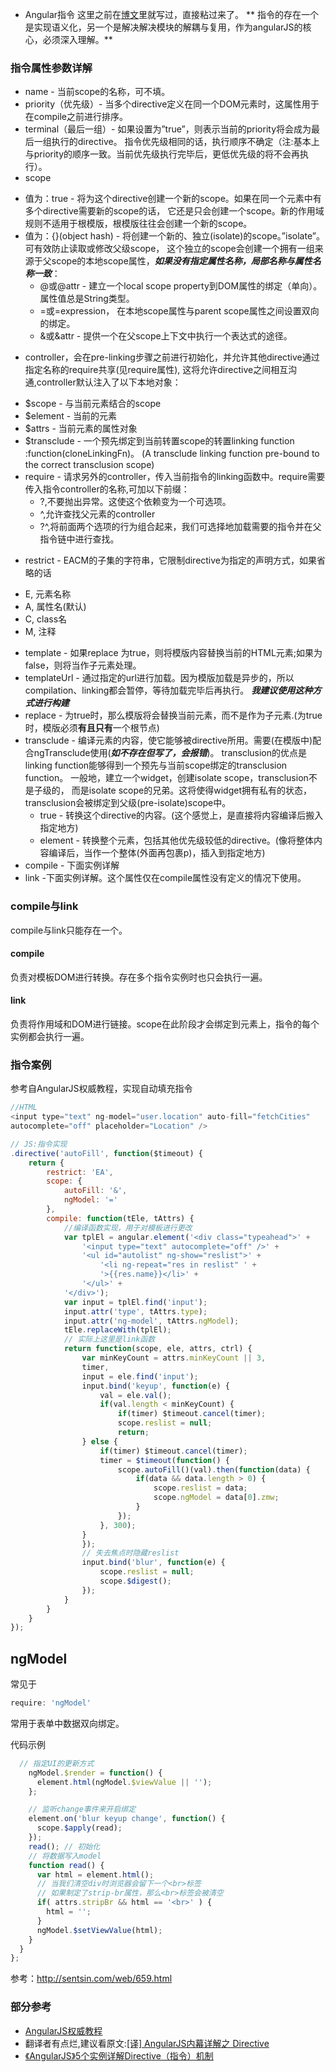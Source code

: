 * Angular指令
这里之前在[博文](http://yipeng.info/p/5728166902b77eca70929c83)里就写过，直接粘过来了。
** 指令的存在一个是实现语义化，另一个是解决解决模块的解耦与复用，作为angularJS的核心，必须深入理解。**
<!-- more -->

### 指令属性参数详解
*  name - 当前scope的名称，可不填。
*  priority（优先级）- 当多个directive定义在同一个DOM元素时，这属性用于在compile之前进行排序。
*  terminal（最后一组）- 如果设置为”true”，则表示当前的priority将会成为最后一组执行的directive。
  指令优先级相同的话，执行顺序不确定（注:基本上与priority的顺序一致。当前优先级执行完毕后，更低优先级的将不会再执行）。
*  scope
 - 值为：true - 将为这个directive创建一个新的scope。如果在同一个元素中有多个directive需要新的scope的话，
   它还是只会创建一个scope。新的作用域规则不适用于根模版，根模版往往会创建一个新的scope。
 - 值为：{}(object hash) - 将创建一个新的、独立(isolate)的scope。”isolate”。可有效防止读取或修改父级scope，
   这个独立的scope会创建一个拥有一组来源于父scope的本地scope属性，***如果没有指定属性名称，局部名称与属性名称一致***：
    + @或@attr - 建立一个local scope property到DOM属性的绑定（单向）。属性值总是String类型。
    + =或=expression， 在本地scope属性与parent scope属性之间设置双向的绑定。
    + &或&attr - 提供一个在父scope上下文中执行一个表达式的途径。
*  controller，会在pre-linking步骤之前进行初始化，并允许其他directive通过指定名称的require共享(见require属性),
   这将允许directive之间相互沟通,controller默认注入了以下本地对象：
  - $scope - 与当前元素结合的scope
  - $element - 当前的元素
  - $attrs - 当前元素的属性对象
  - $transclude - 一个预先绑定到当前转置scope的转置linking function :function(cloneLinkingFn)。
    (A  transclude linking function pre-bound to the correct transclusion scope)
  - require - 请求另外的controller，传入当前指令的linking函数中。require需要传入指令controller的名称,可加以下前缀：
    + ?,不要抛出异常。这使这个依赖变为一个可选项。
    + ^,允许查找父元素的controller
    + ?^,将前面两个选项的行为组合起来，我们可选择地加载需要的指令并在父指令链中进行查找。
*  restrict - EACM的子集的字符串，它限制directive为指定的声明方式，如果省略的话
 - E, 元素名称
 - A, 属性名(默认)
 - C, class名
 - M, 注释
*  template - 如果replace 为true，则将模版内容替换当前的HTML元素;如果为false，则将当作子元素处理。
*  templateUrl - 通过指定的url进行加载。因为模版加载是异步的，所以compilation、linking都会暂停，等待加载完毕后再执行。
   ***我建议使用这种方式进行构建***
*  replace - 为true时，那么模版将会替换当前元素，而不是作为子元素.(为true时，模版必须**有且只有**一个根节点)
*  transclude - 编译元素的内容，使它能够被directive所用。需要(在模版中)配合ngTransclude使用(***如不存在但写了，会报错***)。
   transclusion的优点是linking function能够得到一个预先与当前scope绑定的transclusion function。
   一般地，建立一个widget，创建isolate scope，transclusion不是子级的，
   而是isolate scope的兄弟。这将使得widget拥有私有的状态，
   transclusion会被绑定到父级(pre-isolate)scope中。
   - true - 转换这个directive的内容。(这个感觉上，是直接将内容编译后搬入指定地方)
   - element - 转换整个元素，包括其他优先级较低的directive。(像将整体内容编译后，当作一个整体(外面再包裹p)，插入到指定地方)
*  compile - 下面实例详解
*  link -下面实例详解。这个属性仅在compile属性没有定义的情况下使用。

### compile与link
compile与link只能存在一个。
#### compile
负责对模板DOM进行转换。存在多个指令实例时也只会执行一遍。
#### link
负责将作用域和DOM进行链接。scope在此阶段才会绑定到元素上，指令的每个实例都会执行一遍。

### 指令案例
参考自AngularJS权威教程，实现自动填充指令

```javascript
//HTML
<input type="text" ng-model="user.location" auto-fill="fetchCities"
autocomplete="off" placeholder="Location" />

// JS:指令实现
.directive('autoFill', function($timeout) {
    return {
        restrict: 'EA',
        scope: {
            autoFill: '&',
            ngModel: '='
        },
        compile: function(tEle, tAttrs) {
            //编译函数实现，用于对模板进行更改
            var tplEl = angular.element('<div class="typeahead">' +
                '<input type="text" autocomplete="off" />' +
                '<ul id="autolist" ng-show="reslist">' +
                    '<li ng-repeat="res in reslist" ' +
                    '>{{res.name}}</li>' +
                '</ul>' +
            '</div>');
            var input = tplEl.find('input');
            input.attr('type', tAttrs.type);
            input.attr('ng-model', tAttrs.ngModel);
            tEle.replaceWith(tplEl);
            // 实际上这里是link函数
            return function(scope, ele, attrs, ctrl) {
                var minKeyCount = attrs.minKeyCount || 3,
                timer,
                input = ele.find('input');
                input.bind('keyup', function(e) {
                    val = ele.val();
                    if(val.length < minKeyCount) {
                        if(timer) $timeout.cancel(timer);
                        scope.reslist = null;
                        return;
                } else {
                    if(timer) $timeout.cancel(timer);
                    timer = $timeout(function() {
                        scope.autoFill()(val).then(function(data) {
                            if(data && data.length > 0) {
                                scope.reslist = data;
                                scope.ngModel = data[0].zmw;
                            }
                        });
                    }, 300);
                }
                });
                // 失去焦点时隐藏reslist
                input.bind('blur', function(e) {
                    scope.reslist = null;
                    scope.$digest();
                });
            }
        }
    }
});
```

## ngModel
常见于
```javascript
require: 'ngModel'
``` 
常用于表单中数据双向绑定。

代码示例
```javascript
  // 指定UI的更新方式
    ngModel.$render = function() {
      element.html(ngModel.$viewValue || '');
    };

    // 监听change事件来开启绑定
    element.on('blur keyup change', function() {
      scope.$apply(read);
    });
    read(); // 初始化
    // 将数据写入model
    function read() {
      var html = element.html();
      // 当我们清空div时浏览器会留下一个<br>标签
      // 如果制定了strip-br属性，那么<br>标签会被清空
      if( attrs.stripBr && html == '<br>' ) {
        html = '';
      }
      ngModel.$setViewValue(html);
    }
  }
};
```

参考：http://sentsin.com/web/659.html


### 部分参考
* [AngularJS权威教程](https://book.douban.com/subject/25945442/)
* 翻译者有点烂,建议看原文:[[译] AngularJS内幕详解之 Directive](http://www.w3ctech.com/topic/1612)
* [《AngularJS》5个实例详解Directive（指令）机制](http://damoqiongqiu.iteye.com/blog/1917971)

